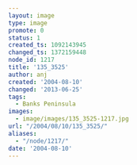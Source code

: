 ```yaml
---
layout: image
type: image
promote: 0
status: 1
created_ts: 1092143945
changed_ts: 1372159448
node_id: 1217
title: '135_3525'
author: anj
created: '2004-08-10'
changed: '2013-06-25'
tags:
  - Banks Peninsula
images:
  - image/images/135_3525-1217.jpg
url: "/2004/08/10/135_3525/"
aliases:
  - "/node/1217/"
date: '2004-08-10'
---
```


